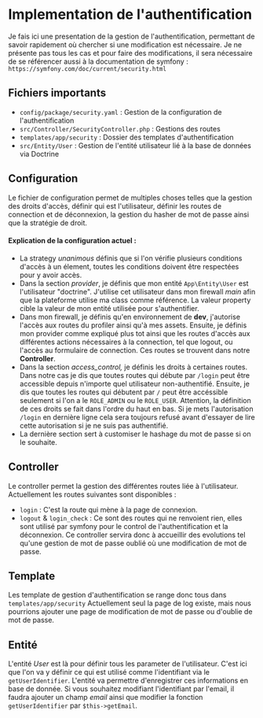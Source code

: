 # Implementation de l'authentification

Je fais ici une presentation de la gestion de l'authentification, permettant de savoir rapidement où chercher si une modification est nécessaire. Je ne présente pas tous les cas et pour faire des modifications, il sera nécessaire de se référencer aussi à la documentation de symfony :  `https://symfony.com/doc/current/security.html`

## Fichiers importants

- `config/package/security.yaml` : Gestion de la configuration de l'authentification
- `src/Controller/SecurityController.php` : Gestions des routes
- `templates/app/security` : Dossier des templates d'authentification
- `src/Entity/User` : Gestion de l'entité utilisateur lié à la base de données via Doctrine

## Configuration

Le fichier de configuration permet de multiples choses telles que la gestion des droits d'accès, définir qui est l'utilisateur, définir les routes de connection et de déconnexion, la gestion du hasher de mot de passe ainsi que la stratégie de droit.
 
#### Explication de la configuration actuel :

- La strategy _unanimous_ définis que si l'on vérifie plusieurs conditions d'accès à un élement, toutes les conditions doivent être respectées pour y avoir accès. 
- Dans la section _provider_, je définis que mon entité `App\Entity\User` est l'utilisateur "doctrine". J'utilise cet utilisateur dans mon firewall _main_ afin que la plateforme utilise ma class comme référence. La valeur property cible la valeur de mon entité utilisée pour s'authentifier.
- Dans mon firewall, je définis qu'en environnement de __dev__, j'autorise l'accès aux routes du profiler ainsi qu'à mes assets. Ensuite, je définis mon provider comme expliqué plus tot ainsi que les routes d'accès aux différentes actions nécessaires à la connection, tel que logout, ou l'accès au formulaire de connection. Ces routes se trouvent dans notre __Controller__.
- Dans la section _access_control,_ je définis les droits à certaines routes. Dans notre cas je dis que toutes routes qui débute par `/login` peut être accessible depuis n'importe quel utilisateur non-authentifié. Ensuite, je dis que toutes les routes qui débutent par `/` peut être accéssible seulement si l'on a le `ROLE_ADMIN` ou le `ROLE_USER`. Attention, la définition de ces droits se fait dans l'ordre du haut en bas. Si je mets l'autorisation `/login` en dernière ligne cela sera toujours refusé avant d'essayer de lire cette autorisation si je ne suis pas authentifié. 
- La dernière section sert à customiser le hashage du mot de passe si on le souhaite. 

## Controller

Le controller permet la gestion des différentes routes liée à l'utilisateur. 
Actuellement les routes suivantes sont disponibles :
- `login` : C'est la route qui mène à la page de connexion.
- `logout` & `login_check` : Ce sont des routes qui ne renvoient rien, elles sont utilisé par symfony pour le control de l'authentification et la déconnexion. 
Ce controller servira donc à accueillir des evolutions tel qu'une gestion de mot de passe oublié où une modification de mot de passe. 

## Template

Les template de gestion d'authentification se range donc tous dans `templates/app/security` Actuellement seul la page de log existe, mais nous pourrions ajouter une page de modification de mot de passe ou d'oublie de mot de passe.

## Entité

L'entité _User_ est là pour définir tous les parameter de l'utilisateur. C'est ici que l'on va y définir ce qui est utilisé comme l'identifiant via le `getUserIdentifier`. 
L'entité va permettre d'enregistrer ces informations en base de donnée. Si vous souhaitez modifiant l'identifiant par l'email, il faudra ajouter un champ _email_ ainsi que modifier la fonction `getUserIdentifier` par `$this->getEmail`.

